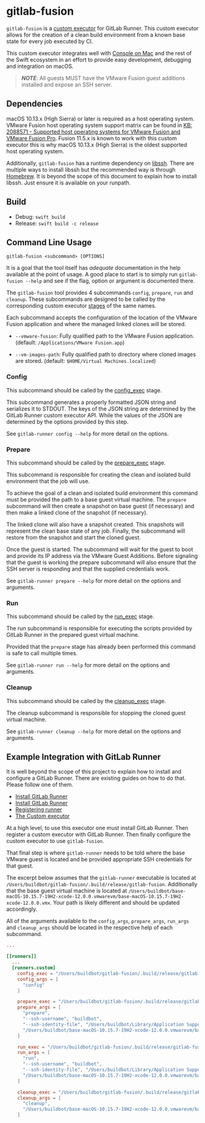 # gitlab-fusion

`gitlab-fusion` is a [custom executor](https://docs.gitlab.com/13.4/runner/executors/custom.html)
for GitLab Runner. This custom executor allows for the creation of a clean build
environment from a known base state for every job executed by CI.

This custom executor integrates well with
[Console on Mac](https://support.apple.com/guide/console/log-messages-cnsl1012/mac)
and the rest of the Swift ecosystem in an effort to provide easy development,
debugging and integration on macOS.

> ***NOTE***: All guests MUST have the VMware Fusion guest additions installed
> and expose an SSH server.

## Dependencies

macOS 10.13.x (High Sierra) or later is required as a host operating system.
VMware Fusion host operating system support matrix can be
found in [KB: 2088571 - Supported host operating systems for VMware Fusion and VMware Fusion Pro](https://kb.vmware.com/s/article/2088571).
Fusion 11.5.x is known to work with this custom executor this is why macOS
10.13.x (High Sierra) is the oldest supported host operating system.

Additionally, `gitlab-fusion` has a runtime dependency on
[libssh](https://www.libssh.org). There are multiple ways to install libssh but
the recommended way is through [Homebrew](https://brew.sh). It is beyond the
scope of this document to explain how to install libssh. Just ensure it is
available on your runpath.

## Build

* Debug: `swift build`
* Release: `swift build -c release`

## Command Line Usage

```
gitlab-fusion <subcommand> [OPTIONS]
```

It is a goal that the tool itself has _adequate_ documentation in the help
available at the point of usage. A good place to start is to simply run
`gitlab-fusion --help` and see if the flag, option or argument is documented
there.

The `gitlab-fusion` tool provides 4 subcommands `config`, `prepare`, `run` and
`cleanup`. These subcommands are designed to be called by the corresponding
custom executor [stages](https://docs.gitlab.com/13.4/runner/executors/custom.html#stages)
of the same names.

Each subcommand accepts the configuration of the location of the VMware Fusion
application and where the managed linked clones will be stored.

* `--vmware-fusion`: Fully qualified path to the VMware Fusion application.
(default: `/Applications/VMware Fusion.app`)

* `--vm-images-path`: Fully qualified path to directory where cloned images are
stored. (default: `$HOME/Virtual Machines.localized`)

### Config

This subcommand should be called by the
[config_exec](https://docs.gitlab.com/runner/executors/custom.html#config)
stage.

This subcommand generates a properly formatted JSON string and serializes it to
STDOUT. The keys of the JSON string are determined by the GitLab Runner custom
executor API. While the values of the JSON are determined by the options
provided by this step.

See `gitlab-runner config --help` for more detail on the options.

### Prepare

This subcommand should be called by the
[prepare_exec](https://docs.gitlab.com/runner/executors/custom.html#prepare)
stage.

This subcommand is responsible for creating the clean and isolated build
environment that the job will use.

To achieve the goal of a clean and isolated build environment this command must
be provided the path to a base guest virtual machine. The `prepare` subcommand
will then create a snapshot on base guest (if necessary) and then make a linked
clone of the snapshot (if necessary).

The linked clone will also have a snapshot created. This snapshots will
represent the clean base state of any job. Finally, the subcommand will restore
from the snapshot and start the cloned guest.

Once the guest is started. The subcommand will wait for the guest to boot and
provide its IP address via the VMware Guest Additions. Before signaling that
the guest is working the prepare subcommand will also ensure that the SSH
server is responding and that the supplied credentials work.

See `gitlab-runner prepare --help` for more detail on the options and arguments.

### Run

This subcommand should be called by the
[run_exec](https://docs.gitlab.com/runner/executors/custom.html#run) stage.

The run subcommand is responsible for executing the scripts provided by GitLab
Runner in the prepared guest virtual machine.

Provided that the `prepare` stage has already been performed this command is
safe to call multiple times.

See `gitlab-runner run --help` for more detail on the options and arguments.

### Cleanup

This subcommand should be called by the
[cleanup_exec](https://docs.gitlab.com/runner/executors/custom.html#cleanup)
stage.

The cleanup subcommand is responsible for stopping the cloned guest virtual
machine.

See `gitlab-runner cleanup --help` for more detail on the options and arguments.

## Example Integration with GitLab Runner

It is well beyond the scope of this project to explain how to install and configure
a GitLab Runner. There are existing guides on how to do that. Please follow one
of them.

* [Install GitLab Runner](https://docs.gitlab.com/runner/install/)
* [Install GitLab Runner](https://docs.gitlab.com/runner/#install-gitlab-runner)
* [Registering runner](https://docs.gitlab.com/runner/register/index.html)
* [The Custom executor](https://docs.gitlab.com/runner/executors/custom.html)

At a high level, to use this executor one must install GitLab Runner. Then
register a custom executor with GitLab Runner. Then finally configure the custom
executor to use `gitlab-fusion`.

That final step is where `gitlab-runner` needs to be told where the base VMware
guest is located and be provided appropriate SSH credentials for that guest.

The excerpt below assumes that the `gitlab-runner` executable is located at
`/Users/buildbot/gitlab-fusion/.build/release/gitlab-fusion`. Additionally that
the base guest virtual machine is located at
`/Users/buildbot/base-macOS-10.15.7-19H2-xcode-12.0.0.vmwarevm/base-macOS-10.15.7-19H2-xcode-12.0.0.vmx`.
Your path is likely different and should be updated accordingly.

All of the arguments available to the `config_args`, `prepare_args`, `run_args`
and `cleanup_args` should be located in the respective help of each subcommand.

```toml
...

[[runners]]
  ...
  [runners.custom]
    config_exec = "/Users/buildbot/gitlab-fusion/.build/release/gitlab-fusion"
    config_args = [
      "config"
    ]

    prepare_exec = "/Users/buildbot/gitlab-fusion/.build/release/gitlab-fusion"
    prepare_args = [
      "prepare",
      "--ssh-username", "buildbot",
      "--ssh-identity-file", "/Users/buildbot/Library/Application Support/me.lovelett.gitlab-fusion/id_ed25519",
      "/Users/buildbot/base-macOS-10.15.7-19H2-xcode-12.0.0.vmwarevm/base-macOS-10.15.7-19H2-xcode-12.0.0.vmx"
    ]

    run_exec = "/Users/buildbot/gitlab-fusion/.build/release/gitlab-fusion"
    run_args = [
      "run",
      "--ssh-username", "buildbot",
      "--ssh-identity-file", "/Users/buildbot/Library/Application Support/me.lovelett.gitlab-fusion/id_ed25519",
      "/Users/buildbot/base-macOS-10.15.7-19H2-xcode-12.0.0.vmwarevm/base-macOS-10.15.7-19H2-xcode-12.0.0.vmx"
    ]

    cleanup_exec = "/Users/buildbot/gitlab-fusion/.build/release/gitlab-fusion"
    cleanup_args = [
      "cleanup",
      "/Users/buildbot/base-macOS-10.15.7-19H2-xcode-12.0.0.vmwarevm/base-macOS-10.15.7-19H2-xcode-12.0.0.vmx"
    ]
```
